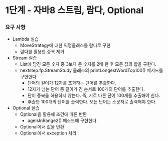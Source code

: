 # 1단계 - 자바8 스트림, 람다, Optional

### 요구 사항

- Lambda 실습
    + MoveStrategy에 대한 익명클래스를 람다로 구현
    + 람다를 활용한 중복 제거
- Stream 실습
    + List에 담긴 모든 숫자 중 3보다 큰 숫자를 2배 한 후 모든 값의 합을 구한다.
    + nextstep.fp.StreamStudy 클래스의 printLongestWordTop100() 메서드를 구현한다.
        * 단어의 길이가 12자를 초과하는 단어를 추출한다.
        * 12자가 넘는 단어 중 길이가 긴 순서로 100개의 단어를 추출한다.
        * 단어 중복을 허용하지 않는다. 즉, 서로 다른 단어 100개를 추출해야 한다.
        * 추출한 100개의 단어를 출력한다. 모든 단어는 소문자로 출력해야 한다.
- Optional 실습
    + Optional을 활용해 조건에 따른 반환
        * ageIsInRange2() 메소드에 구현한다
    + Optional에서 값을 반환
    + Optional에서 exception 처리